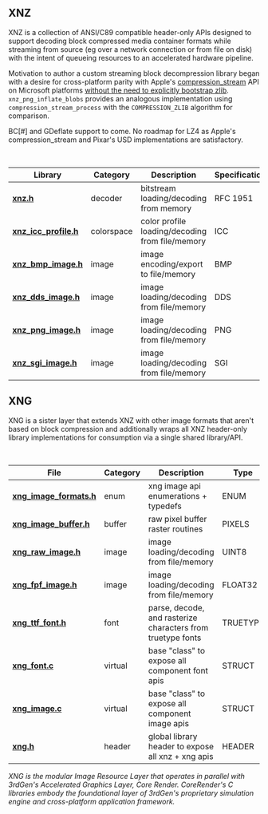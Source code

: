 <div>
<h2>XNZ</h1>
</div>

<p>
XNZ is a collection of ANSI/C89 compatible header-only APIs designed to support decoding block compressed 
media container formats while streaming from source (eg over a network connection or from file on disk) with 
the intent of queueing resources to an accelerated hardware pipeline.

Motivation to author a custom streaming block decompression library began with a desire for cross-platform 
parity with Apple's [compression_stream](https://developer.apple.com/documentation/compression/compression_stream?language=objc) API on Microsoft platforms [without the need to explicitly bootstrap zlib](https://www.reddit.com/r/C_Programming/comments/1bp2w11/how_to_deflate_zlib_compressed_buffer_using_win32/).  ```xnz_png_inflate_blobs``` provides 
an analogous implementation using ```compression_stream_process``` with the ```COMPRESSION_ZLIB``` algorithm for comparison.
</p>

<p>BC[#] and GDeflate support to come.  No roadmap for LZ4 as Apple's compression_stream and Pixar's USD implementations are satisfactory.</p>

<br/>
<div><a name="xnz_apis"></a></div>

| Library | Category | Description | Specification
--------------------- | -------- | -------------------------------- | --- 
**[xnz.h](xnz/xnz.h)** | decoder | bitstream loading/decoding from memory | RFC 1951
**[xnz_icc_profile.h](xnz/xnz_icc_profile.h)** | colorspace | color profile loading/decoding from file/memory | ICC
**[xnz_bmp_image.h](xnz/xnz_bmp_image.h)** | image | image encoding/export  to file/memory | BMP
**[xnz_dds_image.h](xnz/xnz_dds_image.h)** | image | image loading/decoding from file/memory | DDS
**[xnz_png_image.h](xnz/xnz_png_image.h)** | image | image loading/decoding from file/memory | PNG
**[xnz_sgi_image.h](xnz/xnz_sgi_image.h)** | image | image loading/decoding from file/memory | SGI

<p></p>

<div>
<h2>XNG</h1>
</div>

<p>
XNG is a sister layer that extends XNZ with other image formats that aren't based on block compression and additionally wraps all XNZ header-only library implementations for consumption via a single shared library/API.  
</p>
<br/>
<div><a name="xnb_classes"></a></div>

| File | Category | Description | Type
--------------------- | -------- | -------------------------------- | --- 
**[xng_image_formats.h](xnz/xng_image_formats.h)** | enum | xng image api enumerations + typedefs | ENUM
**[xng_image_buffer.h](xnz/xng_image_buffer.h)** | buffer | raw pixel buffer raster routines | PIXELS
**[xng_raw_image.h](xnz/xng_raw_image.h)** | image | image loading/decoding from file/memory | UINT8
**[xng_fpf_image.h](xnz/xng_fpf_image.h)** | image | image loading/decoding from file/memory | FLOAT32
**[xng_ttf_font.h](xnz/xnz_ttf_font.h)** | font | parse, decode, and rasterize characters from truetype fonts | TRUETYPE
**[xng_font.c](xnz/xng_font.c)** | virtual | base "class" to expose all component font apis | STRUCT
**[xng_image.c](xnz/xng_image.c)** | virtual | base "class" to expose all component image apis | STRUCT
**[xng.h](xng.h)** | header | global library header to expose all xnz + xng apis | HEADER

*XNG is the modular Image Resource Layer that operates in parallel with 3rdGen's Accelerated Graphics Layer, Core Render.*
*CoreRender's C libraries embody the foundational layer of 3rdGen's proprietary simulation engine and cross-platform application framework.*

<br/>
